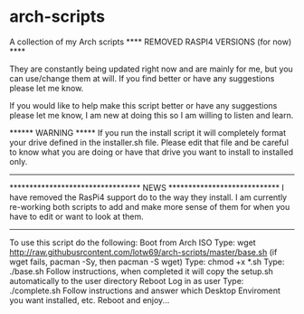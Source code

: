 # arch-scripts
A collection of my Arch scripts  **** REMOVED RASPI4 VERSIONS (for now) ****

They are constantly being updated right now and are mainly for me, but you can use/change them at will.  If you find better or have any suggestions please let me know.

If you would like to help make this script better or have any suggestions please let me know, I am new at doing this so I am willing to listen and learn.

****** WARNING *****
If you run the install script it will completely format your drive defined in the installer.sh file.  Please edit that file and be careful to know what you are doing or have that drive you want to install to installed only.
***************************************************************************************************************************

********************************* NEWS ****************************
I have removed the RasPi4 support do to the way they install.
I am currently re-working both scripts to add and make more sense of them for when you have to edit or want to look at them.
*******************************************************************

To use this script do the following:
Boot from Arch ISO
Type: wget http://raw.githubusrcontent.com/lotw69/arch-scripts/master/base.sh  (if wget fails, pacman -Sy, then pacman -S wget)
Type: chmod +x *.sh
Type: ./base.sh
Follow instructions, when completed it will copy the setup.sh automatically to the user directory
Reboot
Log in as user
Type: ./complete.sh
Follow instructions and answer which Desktop Enviroment you want installed, etc.
Reboot and enjoy...

